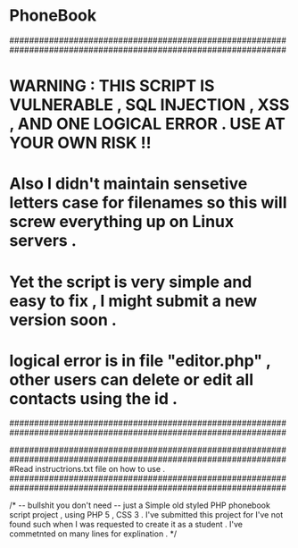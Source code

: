 # PhoneBook
################################################################################################################
# WARNING : THIS SCRIPT IS VULNERABLE , SQL INJECTION , XSS , AND ONE LOGICAL ERROR . USE AT YOUR OWN RISK !!
# Also I didn't maintain sensetive letters case for filenames so this will screw everything up on Linux servers .
# Yet the script is very simple and easy to fix , I might submit a new version soon .
# logical error is in file "editor.php" , other users can delete or edit all contacts using the id .
################################################################################################################

################################################################################################################
#Read instructrions.txt file on how to use .
################################################################################################################

/* -- bullshit you don't need --
just a Simple old styled PHP phonebook script project , using PHP 5 , CSS 3 .
I've submitted this project for I've not found such when I was requested to create it as a student . 
I've commetnted on many lines for explination .
*/

